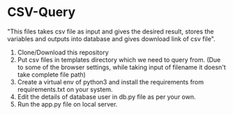 # CSV-Query
"This files takes csv file as input and gives the desired result, stores the variables and outputs into database and gives download link of csv file".

1. Clone/Download this repository
2. Put csv files in templates directory which we need to query from. (Due to some of the browser settings, while taking input of filename it doesn't take complete file path)
3. Create a virtual env of python3 and install the requirements from requirements.txt on your system.
4. Edit the details of database user in db.py file as per your own.
5. Run the app.py file on local server.
